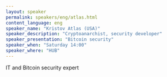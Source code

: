 ```yaml
---
layout: speaker
permalink: speakers/eng/atlas.html
content_language: eng
speaker_name: "Kristov Atlas (USA)"
speaker_description: "Cryptoanarchist, security developer"
speaker_presentation: "Bitcoin security"
speaker_when: "Saturday 14:00"
speaker_where: "HUB"
---
```


IT and Bitcoin security expert
